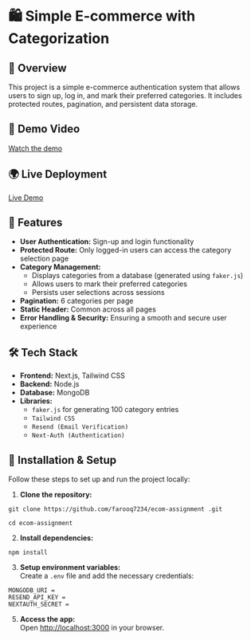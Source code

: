 # 🛍️ Simple E-commerce with Categorization

## 🚀 Overview

This project is a simple e-commerce authentication system that allows users to sign up, log in, and mark their preferred categories. It includes protected routes, pagination, and persistent data storage.

## 📸 Demo Video

[Watch the demo](https://www.loom.com/share/fe6ee38c436745e397ba2cd994ab8660)

## 🌍 Live Deployment

[Live Demo](https://e-commerce-categorization.vercel.app/)

## 📌 Features

- **User Authentication:** Sign-up and login functionality
- **Protected Route:** Only logged-in users can access the category selection page
- **Category Management:**
  - Displays categories from a database (generated using `faker.js`)
  - Allows users to mark their preferred categories
  - Persists user selections across sessions
- **Pagination:** 6 categories per page
- **Static Header:** Common across all pages
- **Error Handling & Security:** Ensuring a smooth and secure user experience

## 🛠️ Tech Stack

- **Frontend:** Next.js, Tailwind CSS
- **Backend:** Node.js
- **Database:** MongoDB
- **Libraries:**
  - `faker.js` for generating 100 category entries
  - `Tailwind CSS`
  - `Resend (Email Verification)`
  - `Next-Auth (Authentication)`

## 🎯 Installation & Setup

Follow these steps to set up and run the project locally:

1. **Clone the repository:**

```
git clone https://github.com/farooq7234/ecom-assignment .git
```

```
cd ecom-assignment
```

2. **Install dependencies:**

```
npm install
```

3. **Setup environment variables:**  
   Create a `.env` file and add the necessary credentials:

```
MONGODB_URI =
RESEND_API_KEY =
NEXTAUTH_SECRET =
```

5. **Access the app:**  
   Open [http://localhost:3000](http://localhost:3000) in your browser.
